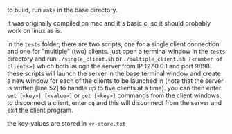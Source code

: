 to build, run `make` in the base directory.

it was originally compiled on mac and it's basic c, so it should probably work on linux as is. <br />

in the `tests` folder, there are two scripts, one for a single client connection and one for "multiple" (two) clients.  just open a terminal window in the `tests` directory and run `./single_client.sh` or 
`./multiple_client.sh [<number of clients>]` which both laungh the server from IP 127.0.0.1 and port 9898.  these scripts will launch the server in the base terminal window and create a new window for each of the clients to be launched in (note that the server is written [line 52] to handle up to five clients at a time).  you can then enter `set [<key>] [<value>]` or `get [<key>]` commands from the client windows.  to disconnect a client, enter `:q` and this will disconnect from the server and exit the client program. <br />

the key-values are stored in `kv-store.txt`
